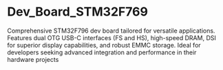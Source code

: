 # Dev_Board_STM32F769
Comprehensive STM32F796 dev board tailored for versatile applications. Features dual OTG USB-C interfaces (FS and HS), high-speed DRAM, DSI for superior display capabilities, and robust EMMC storage. Ideal for developers seeking advanced integration and performance in their hardware projects
